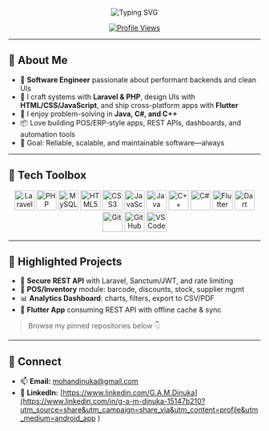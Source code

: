 <!-- Profile README for G.A.M. Dinuka -->
<!-- Replace USERNAME with your GitHub username everywhere below -->

<p align="center">
  <img src="https://readme-typing-svg.demolab.com?font=JetBrains+Mono&weight=700&size=28&duration=2800&pause=900&color=00D1FF&center=true&vCenter=true&width=900&lines=Hi%2C+I'm+G.A.M.+Dinuka+%F0%9F%91%8B;Software+Engineer+%7C+Laravel+%7C+PHP;Front+to+Back%3A+HTML+%7C+CSS+%7C+JavaScript;Also+build+with+Java%2C+C%23%2C+C%2B%2B%2C+Flutter;Clean+Code+%7C+Scalable+Systems+%7C+Fast+Delivery" alt="Typing SVG" />
</p>

<div align="center">

[![Profile Views](https://komarev.com/ghpvc/?username=USERNAME&style=for-the-badge)](#)
<!--[![GitHub Followers](https://img.shields.io/github/followers/USERNAME?style=for-the-badge)](2)
[![Stars](https://img.shields.io/github/stars/USERNAME?style=for-the-badge)]()-->

</div>

---

## 🚀 About Me

- 💼 **Software Engineer** passionate about performant backends and clean UIs  
- 🧰 I craft systems with **Laravel & PHP**, design UIs with **HTML/CSS/JavaScript**, and ship cross-platform apps with **Flutter**  
- 🧪 I enjoy problem-solving in **Java, C#, and C++**  
- 📦 Love building POS/ERP-style apps, REST APIs, dashboards, and automation tools  
- 🎯 Goal: Reliable, scalable, and maintainable software—always

---

## 🧰 Tech Toolbox

<p align="center">
  <!-- Frameworks / Back-end -->
  <img src="[http://www.w3.org/2000/svg" height="40" alt="Laravel"/>
  <img src="https://cdn.jsdelivr.net/gh/devicons/devicon/icons/php/php-original.svg" height="40" alt="PHP"/>
  <img src="https://cdn.jsdelivr.net/gh/devicons/devicon/icons/mysql/mysql-original.svg" height="40" alt="MySQL"/>
  <!-- Front-end -->
  <img src="https://cdn.jsdelivr.net/gh/devicons/devicon/icons/html5/html5-original.svg" height="40" alt="HTML5"/>
  <img src="https://cdn.jsdelivr.net/gh/devicons/devicon/icons/css3/css3-original.svg" height="40" alt="CSS3"/>
  <img src="https://cdn.jsdelivr.net/gh/devicons/devicon/icons/javascript/javascript-original.svg" height="40" alt="JavaScript"/>
  <!-- Languages -->
  <img src="https://cdn.jsdelivr.net/gh/devicons/devicon/icons/java/java-original.svg" height="40" alt="Java"/>
  <img src="https://cdn.jsdelivr.net/gh/devicons/devicon/icons/cplusplus/cplusplus-original.svg" height="40" alt="C++"/>
  <img src="https://cdn.jsdelivr.net/gh/devicons/devicon/icons/csharp/csharp-original.svg" height="40" alt="C#"/>
  <!-- Mobile / Cross-platform -->
  <img src="https://cdn.jsdelivr.net/gh/devicons/devicon/icons/flutter/flutter-original.svg" height="40" alt="Flutter"/>
  <img src="https://cdn.jsdelivr.net/gh/devicons/devicon/icons/dart/dart-original.svg" height="40" alt="Dart"/>
  <!-- Tools -->
  <img src="https://cdn.jsdelivr.net/gh/devicons/devicon/icons/git/git-original.svg" height="40" alt="Git"/>
  <img src="https://cdn.jsdelivr.net/gh/devicons/devicon/icons/github/github-original.svg" height="40" alt="GitHub"/>
  <img src="https://cdn.jsdelivr.net/gh/devicons/devicon/icons/vscode/vscode-original.svg" height="40" alt="VS Code"/>
</p>

---

## 🧩 Highlighted Projects

- 🔐 **Secure REST API** with Laravel, Sanctum/JWT, and rate limiting  
- 🧾 **POS/Inventory** module: barcode, discounts, stock, supplier mgmt  
- 📊 **Analytics Dashboard**: charts, filters, export to CSV/PDF  
- 📱 **Flutter App** consuming REST API with offline cache & sync  

> Browse my pinned repositories below 👇

---

## 🤝 Connect

- 📫 **Email:** mohandinuka@gmail.com  
- 💼 **LinkedIn:** [https://www.linkedin.com/G.A.M.Dinuka](https://www.linkedin.com/in/g-a-m-dinuka-15147b210?utm_source=share&utm_campaign=share_via&utm_content=profile&utm_medium=android_app )
<!--- 🌐 **Portfolio:** https://your-portfolio.example.com

---

   - These services are public and free. If a card fails to load briefly, just refresh later.

---

<p align="center">
  <i>“Code is like humor. When you have to explain it, it’s bad.” — Cory House</i>
</p>-->
